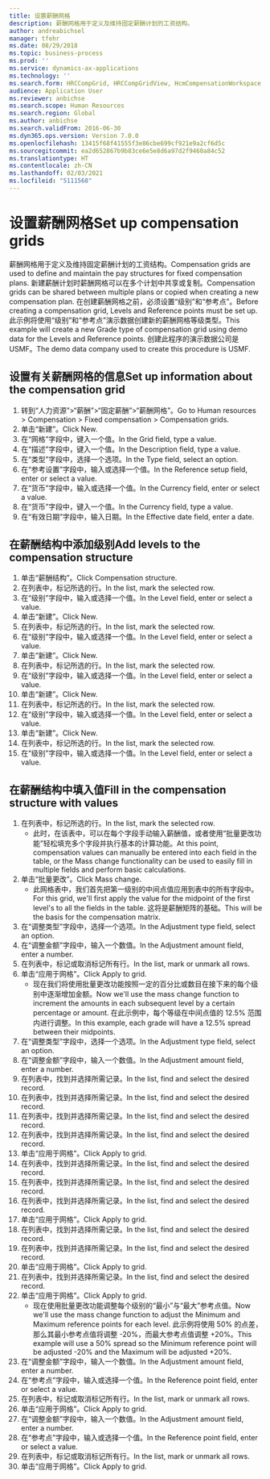 ```yaml
---
title: 设置薪酬网格
description: 薪酬网格用于定义及维持固定薪酬计划的工资结构。
author: andreabichsel
manager: tfehr
ms.date: 08/29/2018
ms.topic: business-process
ms.prod: ''
ms.service: dynamics-ax-applications
ms.technology: ''
ms.search.form: HRCCompGrid, HRCCompGridView, HcmCompensationWorkspace
audience: Application User
ms.reviewer: anbichse
ms.search.scope: Human Resources
ms.search.region: Global
ms.author: anbichse
ms.search.validFrom: 2016-06-30
ms.dyn365.ops.version: Version 7.0.0
ms.openlocfilehash: 13415f68f41555f3e86cbe699cf921e9a2cf6d5c
ms.sourcegitcommit: ea2d652867b9b83ce6e5e8d6a97d2f9460a84c52
ms.translationtype: HT
ms.contentlocale: zh-CN
ms.lasthandoff: 02/03/2021
ms.locfileid: "5111568"
---
```

# <a name="set-up-compensation-grids"></a><span data-ttu-id="60c71-103">设置薪酬网格</span><span class="sxs-lookup"><span data-stu-id="60c71-103">Set up compensation grids</span></span>

<span data-ttu-id="60c71-104">薪酬网格用于定义及维持固定薪酬计划的工资结构。</span><span class="sxs-lookup"><span data-stu-id="60c71-104">Compensation grids are used to define and maintain the pay structures for fixed compensation plans.</span></span> <span data-ttu-id="60c71-105">新建薪酬计划时薪酬网格可以在多个计划中共享或复制。</span><span class="sxs-lookup"><span data-stu-id="60c71-105">Compensation grids can be shared between multiple plans or copied when creating a new compensation plan.</span></span>  <span data-ttu-id="60c71-106">在创建薪酬网格之前，必须设置“级别”和“参考点”。</span><span class="sxs-lookup"><span data-stu-id="60c71-106">Before creating a compensation grid, Levels and Reference points must be set up.</span></span> <span data-ttu-id="60c71-107">此示例将使用“级别”和“参考点”演示数据创建新的薪酬网格等级类型。</span><span class="sxs-lookup"><span data-stu-id="60c71-107">This example will create a new Grade type of compensation grid using demo data for the Levels and Reference points.</span></span> <span data-ttu-id="60c71-108">创建此程序的演示数据公司是 USMF。</span><span class="sxs-lookup"><span data-stu-id="60c71-108">The demo data company used to create this procedure is USMF.</span></span>


## <a name="set-up-information-about-the-compensation-grid"></a><span data-ttu-id="60c71-109">设置有关薪酬网格的信息</span><span class="sxs-lookup"><span data-stu-id="60c71-109">Set up information about the compensation grid</span></span>
1. <span data-ttu-id="60c71-110">转到“人力资源”>“薪酬”>“固定薪酬”>“薪酬网格”。</span><span class="sxs-lookup"><span data-stu-id="60c71-110">Go to Human resources > Compensation > Fixed compensation > Compensation grids.</span></span>
2. <span data-ttu-id="60c71-111">单击“新建”。</span><span class="sxs-lookup"><span data-stu-id="60c71-111">Click New.</span></span>
3. <span data-ttu-id="60c71-112">在“网格”字段中，键入一个值。</span><span class="sxs-lookup"><span data-stu-id="60c71-112">In the Grid field, type a value.</span></span>
4. <span data-ttu-id="60c71-113">在“描述”字段中，键入一个值。</span><span class="sxs-lookup"><span data-stu-id="60c71-113">In the Description field, type a value.</span></span>
5. <span data-ttu-id="60c71-114">在“类型”字段中，选择一个选项。</span><span class="sxs-lookup"><span data-stu-id="60c71-114">In the Type field, select an option.</span></span>
6. <span data-ttu-id="60c71-115">在“参考设置”字段中，输入或选择一个值。</span><span class="sxs-lookup"><span data-stu-id="60c71-115">In the Reference setup field, enter or select a value.</span></span>
7. <span data-ttu-id="60c71-116">在“货币”字段中，输入或选择一个值。</span><span class="sxs-lookup"><span data-stu-id="60c71-116">In the Currency field, enter or select a value.</span></span>
8. <span data-ttu-id="60c71-117">在“货币”字段中，键入一个值。</span><span class="sxs-lookup"><span data-stu-id="60c71-117">In the Currency field, type a value.</span></span>
9. <span data-ttu-id="60c71-118">在“有效日期”字段中，输入日期。</span><span class="sxs-lookup"><span data-stu-id="60c71-118">In the Effective date field, enter a date.</span></span>

## <a name="add-levels-to-the-compensation-structure"></a><span data-ttu-id="60c71-119">在薪酬结构中添加级别</span><span class="sxs-lookup"><span data-stu-id="60c71-119">Add levels to the compensation structure</span></span>
1. <span data-ttu-id="60c71-120">单击“薪酬结构”。</span><span class="sxs-lookup"><span data-stu-id="60c71-120">Click Compensation structure.</span></span>
2. <span data-ttu-id="60c71-121">在列表中，标记所选的行。</span><span class="sxs-lookup"><span data-stu-id="60c71-121">In the list, mark the selected row.</span></span>
3. <span data-ttu-id="60c71-122">在“级别”字段中，输入或选择一个值。</span><span class="sxs-lookup"><span data-stu-id="60c71-122">In the Level field, enter or select a value.</span></span>
4. <span data-ttu-id="60c71-123">单击“新建”。</span><span class="sxs-lookup"><span data-stu-id="60c71-123">Click New.</span></span>
5. <span data-ttu-id="60c71-124">在列表中，标记所选的行。</span><span class="sxs-lookup"><span data-stu-id="60c71-124">In the list, mark the selected row.</span></span>
6. <span data-ttu-id="60c71-125">在“级别”字段中，输入或选择一个值。</span><span class="sxs-lookup"><span data-stu-id="60c71-125">In the Level field, enter or select a value.</span></span>
7. <span data-ttu-id="60c71-126">单击“新建”。</span><span class="sxs-lookup"><span data-stu-id="60c71-126">Click New.</span></span>
8. <span data-ttu-id="60c71-127">在列表中，标记所选的行。</span><span class="sxs-lookup"><span data-stu-id="60c71-127">In the list, mark the selected row.</span></span>
9. <span data-ttu-id="60c71-128">在“级别”字段中，输入或选择一个值。</span><span class="sxs-lookup"><span data-stu-id="60c71-128">In the Level field, enter or select a value.</span></span>
10. <span data-ttu-id="60c71-129">单击“新建”。</span><span class="sxs-lookup"><span data-stu-id="60c71-129">Click New.</span></span>
11. <span data-ttu-id="60c71-130">在列表中，标记所选的行。</span><span class="sxs-lookup"><span data-stu-id="60c71-130">In the list, mark the selected row.</span></span>
12. <span data-ttu-id="60c71-131">在“级别”字段中，输入或选择一个值。</span><span class="sxs-lookup"><span data-stu-id="60c71-131">In the Level field, enter or select a value.</span></span>
13. <span data-ttu-id="60c71-132">单击“新建”。</span><span class="sxs-lookup"><span data-stu-id="60c71-132">Click New.</span></span>
14. <span data-ttu-id="60c71-133">在列表中，标记所选的行。</span><span class="sxs-lookup"><span data-stu-id="60c71-133">In the list, mark the selected row.</span></span>
15. <span data-ttu-id="60c71-134">在“级别”字段中，输入或选择一个值。</span><span class="sxs-lookup"><span data-stu-id="60c71-134">In the Level field, enter or select a value.</span></span>

## <a name="fill-in-the-compensation-structure-with-values"></a><span data-ttu-id="60c71-135">在薪酬结构中填入值</span><span class="sxs-lookup"><span data-stu-id="60c71-135">Fill in the compensation structure with values</span></span>
1. <span data-ttu-id="60c71-136">在列表中，标记所选的行。</span><span class="sxs-lookup"><span data-stu-id="60c71-136">In the list, mark the selected row.</span></span>
    * <span data-ttu-id="60c71-137">此时，在该表中，可以在每个字段手动输入薪酬值，或者使用“批量更改功能”轻松填充多个字段并执行基本的计算功能。</span><span class="sxs-lookup"><span data-stu-id="60c71-137">At this point, compensation values can manually be entered into each field in the table, or the Mass change functionality can be used to easily fill in multiple fields and perform basic calculations.</span></span>  
2. <span data-ttu-id="60c71-138">单击“批量更改”。</span><span class="sxs-lookup"><span data-stu-id="60c71-138">Click Mass change.</span></span>
    * <span data-ttu-id="60c71-139">此网格表中，我们首先把第一级别的中间点值应用到表中的所有字段中。</span><span class="sxs-lookup"><span data-stu-id="60c71-139">For this grid, we'll first apply the value for the midpoint of the first level's to all the fields in the table.</span></span> <span data-ttu-id="60c71-140">这将是薪酬矩阵的基础。</span><span class="sxs-lookup"><span data-stu-id="60c71-140">This will be the basis for the compensation matrix.</span></span>  
3. <span data-ttu-id="60c71-141">在“调整类型”字段中，选择一个选项。</span><span class="sxs-lookup"><span data-stu-id="60c71-141">In the Adjustment type field, select an option.</span></span>
4. <span data-ttu-id="60c71-142">在“调整金额”字段中，输入一个数值。</span><span class="sxs-lookup"><span data-stu-id="60c71-142">In the Adjustment amount field, enter a number.</span></span>
5. <span data-ttu-id="60c71-143">在列表中，标记或取消标记所有行。</span><span class="sxs-lookup"><span data-stu-id="60c71-143">In the list, mark or unmark all rows.</span></span>
6. <span data-ttu-id="60c71-144">单击“应用于网格”。</span><span class="sxs-lookup"><span data-stu-id="60c71-144">Click Apply to grid.</span></span>
    * <span data-ttu-id="60c71-145">现在我们将使用批量更改功能按照一定的百分比或数目在接下来的每个级别中逐渐增加金额。</span><span class="sxs-lookup"><span data-stu-id="60c71-145">Now we'll use the mass change function to increment the amounts in each subsequent level by a certain percentage or amount.</span></span> <span data-ttu-id="60c71-146">在此示例中，每个等级在中间点值的 12.5% 范围内进行调整。</span><span class="sxs-lookup"><span data-stu-id="60c71-146">In this example, each grade will have a 12.5% spread between their midpoints.</span></span>  
7. <span data-ttu-id="60c71-147">在“调整类型”字段中，选择一个选项。</span><span class="sxs-lookup"><span data-stu-id="60c71-147">In the Adjustment type field, select an option.</span></span>
8. <span data-ttu-id="60c71-148">在“调整金额”字段中，输入一个数值。</span><span class="sxs-lookup"><span data-stu-id="60c71-148">In the Adjustment amount field, enter a number.</span></span>
9. <span data-ttu-id="60c71-149">在列表中，找到并选择所需记录。</span><span class="sxs-lookup"><span data-stu-id="60c71-149">In the list, find and select the desired record.</span></span>
10. <span data-ttu-id="60c71-150">在列表中，找到并选择所需记录。</span><span class="sxs-lookup"><span data-stu-id="60c71-150">In the list, find and select the desired record.</span></span>
11. <span data-ttu-id="60c71-151">在列表中，找到并选择所需记录。</span><span class="sxs-lookup"><span data-stu-id="60c71-151">In the list, find and select the desired record.</span></span>
12. <span data-ttu-id="60c71-152">在列表中，找到并选择所需记录。</span><span class="sxs-lookup"><span data-stu-id="60c71-152">In the list, find and select the desired record.</span></span>
13. <span data-ttu-id="60c71-153">单击“应用于网格”。</span><span class="sxs-lookup"><span data-stu-id="60c71-153">Click Apply to grid.</span></span>
14. <span data-ttu-id="60c71-154">在列表中，找到并选择所需记录。</span><span class="sxs-lookup"><span data-stu-id="60c71-154">In the list, find and select the desired record.</span></span>
15. <span data-ttu-id="60c71-155">在列表中，找到并选择所需记录。</span><span class="sxs-lookup"><span data-stu-id="60c71-155">In the list, find and select the desired record.</span></span>
16. <span data-ttu-id="60c71-156">在列表中，找到并选择所需记录。</span><span class="sxs-lookup"><span data-stu-id="60c71-156">In the list, find and select the desired record.</span></span>
17. <span data-ttu-id="60c71-157">单击“应用于网格”。</span><span class="sxs-lookup"><span data-stu-id="60c71-157">Click Apply to grid.</span></span>
18. <span data-ttu-id="60c71-158">在列表中，找到并选择所需记录。</span><span class="sxs-lookup"><span data-stu-id="60c71-158">In the list, find and select the desired record.</span></span>
19. <span data-ttu-id="60c71-159">在列表中，找到并选择所需记录。</span><span class="sxs-lookup"><span data-stu-id="60c71-159">In the list, find and select the desired record.</span></span>
20. <span data-ttu-id="60c71-160">单击“应用于网格”。</span><span class="sxs-lookup"><span data-stu-id="60c71-160">Click Apply to grid.</span></span>
21. <span data-ttu-id="60c71-161">在列表中，找到并选择所需记录。</span><span class="sxs-lookup"><span data-stu-id="60c71-161">In the list, find and select the desired record.</span></span>
22. <span data-ttu-id="60c71-162">单击“应用于网格”。</span><span class="sxs-lookup"><span data-stu-id="60c71-162">Click Apply to grid.</span></span>
    * <span data-ttu-id="60c71-163">现在使用批量更改功能调整每个级别的“最小”与“最大”参考点值。</span><span class="sxs-lookup"><span data-stu-id="60c71-163">Now we'll use the mass change function to adjust the Minimum and Maximum reference points for each level.</span></span> <span data-ttu-id="60c71-164">此示例将使用 50% 的点差，那么其最小参考点值将调整 -20%，而最大参考点值调整 +20%。</span><span class="sxs-lookup"><span data-stu-id="60c71-164">This example will use a 50% spread so the Minimum reference point will be adjusted -20% and the Maximum will be adjusted +20%.</span></span>  
23. <span data-ttu-id="60c71-165">在“调整金额”字段中，输入一个数值。</span><span class="sxs-lookup"><span data-stu-id="60c71-165">In the Adjustment amount field, enter a number.</span></span>
24. <span data-ttu-id="60c71-166">在“参考点”字段中，输入或选择一个值。</span><span class="sxs-lookup"><span data-stu-id="60c71-166">In the Reference point field, enter or select a value.</span></span>
25. <span data-ttu-id="60c71-167">在列表中，标记或取消标记所有行。</span><span class="sxs-lookup"><span data-stu-id="60c71-167">In the list, mark or unmark all rows.</span></span>
26. <span data-ttu-id="60c71-168">单击“应用于网格”。</span><span class="sxs-lookup"><span data-stu-id="60c71-168">Click Apply to grid.</span></span>
27. <span data-ttu-id="60c71-169">在“调整金额”字段中，输入一个数值。</span><span class="sxs-lookup"><span data-stu-id="60c71-169">In the Adjustment amount field, enter a number.</span></span>
28. <span data-ttu-id="60c71-170">在“参考点”字段中，输入或选择一个值。</span><span class="sxs-lookup"><span data-stu-id="60c71-170">In the Reference point field, enter or select a value.</span></span>
29. <span data-ttu-id="60c71-171">在列表中，标记或取消标记所有行。</span><span class="sxs-lookup"><span data-stu-id="60c71-171">In the list, mark or unmark all rows.</span></span>
30. <span data-ttu-id="60c71-172">单击“应用于网格”。</span><span class="sxs-lookup"><span data-stu-id="60c71-172">Click Apply to grid.</span></span>


